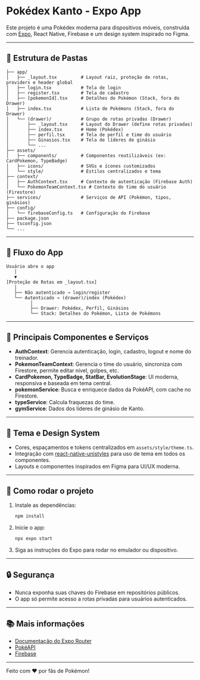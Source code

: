 # Pokédex Kanto - Expo App

Este projeto é uma Pokédex moderna para dispositivos móveis, construída com [Expo](https://expo.dev), React Native, Firebase e um design system inspirado no Figma.

---

## 📁 Estrutura de Pastas

```
├── app/
│   ├── _layout.tsx         # Layout raiz, proteção de rotas, providers e header global
│   ├── login.tsx           # Tela de login
│   ├── register.tsx        # Tela de cadastro
│   ├── [pokemonId].tsx     # Detalhes do Pokémon (Stack, fora do Drawer)
│   ├── index.tsx           # Lista de Pokémons (Stack, fora do Drawer)
│   └── (drawer)/           # Grupo de rotas privadas (Drawer)
│       ├── _layout.tsx     # Layout do Drawer (define rotas privadas)
│       ├── index.tsx       # Home (Pokédex)
│       ├── perfil.tsx      # Tela de perfil e time do usuário
│       ├── Ginasios.tsx    # Tela de líderes de ginásio
│       └── ...
├── assets/
│   ├── components/         # Componentes reutilizáveis (ex: CardPokemon, TypeBadge)
│   ├── icons/              # SVGs e ícones customizados
│   └── style/              # Estilos centralizados e tema
├── context/
│   ├── AuthContext.tsx     # Contexto de autenticação (Firebase Auth)
│   └── PokemonTeamContext.tsx # Contexto do time do usuário (Firestore)
├── services/               # Serviços de API (Pokémon, tipos, ginásios)
├── config/
│   └── firebaseConfig.ts   # Configuração do Firebase
├── package.json
├── tsconfig.json
└── ...
```

---

## 🔄 Fluxo do App

```
Usuário abre o app
   │
   ▼
[Proteção de Rotas em _layout.tsx]
   │
   ├── Não autenticado → login/register
   └── Autenticado → (drawer)/index (Pokédex)
         │
         ├── Drawer: Pokédex, Perfil, Ginásios
         └── Stack: Detalhes do Pokémon, Lista de Pokémons
```

---

## 🧩 Principais Componentes e Serviços

- **AuthContext**: Gerencia autenticação, login, cadastro, logout e nome do treinador.
- **PokemonTeamContext**: Gerencia o time do usuário, sincroniza com Firestore, permite editar nível, golpes, etc.
- **CardPokemon, TypeBadge, StatBar, EvolutionStage**: UI moderna, responsiva e baseada em tema central.
- **pokemonService**: Busca e enriquece dados da PokéAPI, com cache no Firestore.
- **typeService**: Calcula fraquezas do time.
- **gymService**: Dados dos líderes de ginásio de Kanto.

---

## 🎨 Tema e Design System

- Cores, espaçamentos e tokens centralizados em `assets/style/theme.ts`.
- Integração com [react-native-unistyles](https://github.com/kristerkari/react-native-unistyles) para uso de tema em todos os componentes.
- Layouts e componentes inspirados em Figma para UI/UX moderna.

---

## 🚀 Como rodar o projeto

1. Instale as dependências:
   ```sh
   npm install
   ```
2. Inicie o app:
   ```sh
   npx expo start
   ```
3. Siga as instruções do Expo para rodar no emulador ou dispositivo.

---

## 🔒 Segurança

- Nunca exponha suas chaves do Firebase em repositórios públicos.
- O app só permite acesso a rotas privadas para usuários autenticados.

---

## 📚 Mais informações

- [Documentação do Expo Router](https://docs.expo.dev/router/introduction/)
- [PokéAPI](https://pokeapi.co/)
- [Firebase](https://firebase.google.com/)

---

Feito com ❤️ por fãs de Pokémon!
